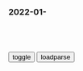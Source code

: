 ### 2022-01-　

```note
```

<table id="tbc" style="white-space:pre-wrap">
</table>
<button onclick="toggleb()">toggle</button>
<button onclick="loadparse()">loadparse</button>
<br>
<!-- 🌸<br>🍅-　-🍑<hr>🍀 -->
<pre>
<textarea rows="30" cols="100" style="display: none" id="tar">

（1080P+）《一战启示录》【全2集】_哔哩哔哩_bilibili
https://www.bilibili.com/video/BV1f44y1h7dj/

<font size="1" style="color:#DCDCDC">2022-04-30</font>

《世界战史》 20200117 启示录——凡尔登之战（上）_CCTV节目官网-CCTV-7_y视网(cctv.com)
https://tv.cctv.com/2020/01/17/VIDEEjlrtrbXwd5gCf9eRRHX200117.shtml

战斗仍在继续，直至无人生还。

<font size="1" style="color:#DCDCDC">2022-04-30</font>

【纪录片】【CCTV9】极限火力_哔哩哔哩_bilibili
https://www.bilibili.com/video/BV1DL411G7RU?p=4

我无法想像，有什么比拯救生命更让人有满足感和幸福感。

哈勃妻子自s身亡。

<font size="1" style="color:#DCDCDC">2022-04-30</font>

日本军国主义思想有多疯狂？看看这段视频，你就懂了
https://mbd.baidu.com/newspage/data/videolanding?nid=sv_5822873152978654383&sourceFrom=pc_feedlist

美军12513人死亡，日军死亡6万6千人，岛上居m死亡约14万人。其中有一部分居m被日军以捐躯报g的方式强迫自杀。

这就是自残啊。a龖龖囗

日本军国主义比德国法西斯主义更具有迷信狂热和封建色彩。a龖龖囗

在军国主义分子的蒙蔽鼓吹下，日本孩童从小就被灌输了战争侵略，杀戮征服的观念。许多日本家庭以参加侵略战争为荣。龖龖囗

因为我有三个儿子，死你一个没关系。接着她送给我一把刻有文字的匕首。
母亲的话让我多么高兴，我觉得母亲特别伟大，没有比这时更知道母亲的伟大了。龖龖囗

<font size="1" style="color:#DCDCDC">2022-05-25</font>

二战时期，戈培尔是如何为德国人洗脑的，看完让你不寒而栗！
https://mbd.baidu.com/newspage/data/videolanding?nid=sv_15792934543461780742&sourceFrom=pc_feedlist

戈培尔的第二招是控制舆l，当时德国很多报纸被停刊。
全g裁减了一千多种报刊，剩下的是些只会刊登纳粹口号的宣传单式的报纸。a龖龖囗

戈培尔说我们的宣传对象是普通老百x，故而宣传的论点须粗犷清晰和有力，rm大多数比我们想象的要蒙昧得多，宣传的本质就是简单和重复。a龖龖囗

戈培尔的第三招是为统一意志给mz洗脑，他洗脑的方式也很简单，就是撒谎。
戈培尔：群z对抽象的思想只有一知半解，所以他们的反应较多表现在情感领域，情感宣传需要摆脱科学和真相的束缚。a龖龖龖

戈培尔：如果犹太报以为用那些隐喻的威胁，就能吓倒我们，他们最好当心点，我们的耐心是有极限的。终究我们会让他们，闭上肮脏撒谎的犹太嘴巴。a龖龖囗

h濡05D
戈培尔的手段好熟悉啊！ 

　vhuan
没有祖g你什么都不是  —戈培尔

<font size="1" style="color:#DCDCDC">2022-05-16</font>

戈培尔在柏林体育馆煽动mz，发起全面战争，现场气氛极度狂热
https://mbd.baidu.com/newspage/data/videolanding?nid=sv_6345828361404756048&sourceFrom=pc_feedlist

宣传部长戈培尔负责动员全grm，调动全g资源，以达到他们的目的。

大家想要全面开战吗？
　想！
一场全面而激烈的超乎我们想象的战争？
　对！
同胞们，起来吧，让风暴就此展开。

他的组织能力很强，最重要的是他是忠实的纳粹d员。

数百万名外g或犹太平m将被围捕，并被迫工作到筋疲力尽，甚至活活累死。

想逃避征召的人都躲进了森林，并加入了抵抗运动。

<font size="1" style="color:#DCDCDC">2022-05-16</font>

苏联以土地换安全，竟遭芬兰拒绝，一气之下枪指芬兰！,军事,军事历史,好看视频
https://haokan.baidu.com/v?vid=10547714324249319737&sfrom=baidu-feed

你做准备是你自己的事，你不能干预别人，你不能影响别人的利益，但是苏联就违反了这个原则。

苏联达不到目的，
斯大林仗着自己胳膊粗力量大，开始诉诸武力解决了。

苏芬两g在1939年8月，曾经签订了互不侵犯条约。不过就在条约签订后三个月，11月28日苏联就以芬军在边境地区挑衅为由，单方面废除了约定，30日苏联对芬兰宣战。

芬兰军队顽强迎战，但在以强凌弱悬殊的力量对比下，最终寡不敌众。

但是苏联的这些胜利是建立在伤亡了100万军队的前提下得来的，这让希特勒看到了苏联军队战斗力的缺陷，从而为后来希特勒下决心进攻苏联带来了自信。

w是菲菜骄傲我是羔羊我幸福
还我河山，不然不配被我们支持

南g先生J4
以前还找理由，现在理由不用了

<font size="1" style="color:#DCDCDC">2022-03-11</font>

道光皇帝开创割地赔款先列，愧对先祖，下令死后灵位不入太庙,历史,中国历史,好看视频
https://haokan.baidu.com/v?vid=6105995038217394899&sfrom=baidu-feed

大清有祖训，凡失寸土者，不得入列祖灵位。

<font size="1" style="color:#DCDCDC">2022-03-10</font>

口述：相声界恶霸团伙！当时称霸一时，马三立都没逃过他们的手,综艺,鉴宝综艺,好看视频
https://haokan.baidu.com/v?vid=14087084611877216085&sfrom=baidu-feed

他也是一种癖好，他最大的幸福享受就是上台，观众乐了，他就乐了。

<font size="1" style="color:#DCDCDC">2022-03-09</font>

日本“活人鱼雷”，将活人塞入其中，操控鱼雷撞击舰船,军事,军事历史,好看视频
https://haokan.baidu.com/v?vid=6616495849022849865&sfrom=baidu-feed

<font size="1" style="color:#DCDCDC">2022-03-01</font>

罪行累累的石井四郎在战场上失利，却受到了嘉奖，背后发生了什么,文化历史,zg正史,好看视频
https://haokan.baidu.com/v?vid=7593925542688980789

<font size="1" style="color:#DCDCDC">2022-02-24</font>

战场上的失误，并没有影响石井四郎，立功受奖丨历史,历史,zg历史,好看视频
https://haokan.baidu.com/v?vid=14255552647841633833&sfrom=baidu-feed

石井四郎亲自指挥的这次偷袭行动的效果，却是被自己人验证出来的。

战场上的日军及伪满军队大面积爆发伤寒等烈性传染病，检验人员发现造成这次传染病流行的病原体，正是来自关东军防y部投撒的细菌。

战后根据关东军军医部统计，此役患烈性传染病的日军达1340人。
仅关东军防y部就死亡40余人。

战场上的失误，并没有影响石井四郎立功受奖。他在防y和给水方面的贡献受到赞扬，但对帮了倒忙的细菌战却只字未提。

东条英机表彰石井四郎。

日军士兵只要是喝了这种水都有可能生病，
在二战期间200万日军士兵在南太平洋因为疾病而死亡。

<font size="1" style="color:#DCDCDC">2022-02-23</font>

张作霖死后，远在东京的日本天皇为何大怒？原因令人惊讶,军事,军事历史,好看视频
https://haokan.baidu.com/v?vid=17963735198722893382&sfrom=baidu-feed

田中义一似乎低估了调查和处理这一事件的难度。二叶会成员几乎全部出动抗议用军法或司法程序处置河本，
他们以强硬的态度反对公开真相，要求终止调查。日本陆军形成了全体维护河本的阵势。

除此之外，田中所在的z友会同僚也反对将事件内幕公诸于世，认为会有损天皇的威信，陆军的尊严，还有gj的名誉。

<font size="1" style="color:#DCDCDC">2022-02-24</font>

外交b：反对溯y问题上谋求一人、一d、一g私利的z治操弄_腾讯新闻
https://new.qq.com/rain/a/20210702A07PGY00

<font size="1" style="color:#DCDCDC">2022-02-24</font>

希特勒心理极度扭曲，他惩罚别人没有目的，完全是看心情,历史,世界历史,好看视频
https://haokan.baidu.com/v?vid=3921208145720754265&sfrom=baidu-feed

希特勒惩罚女人没有其他原因，只是因为他们是女人。

德g军队在战场上屡屡获胜才是最重要的，他希望战争永远也不要停止，战争让他感到了自己存在的意义。除此之外，他的生命毫无价值可言。a龖龖龖

<font size="1" style="color:#DCDCDC">2022-02-23</font>

<details>
<summary></summary>

曾饱受质疑的szl，现荣获z科院先进工作者，今年能当选院士吗_腾讯新闻
https://new.qq.com/rain/a/20210119A0ALPL00

<font size="1" style="color:#DCDCDC">2022-02-23</font>

新g肺炎还在肆虐，szl昨天获大奖
<del>https://3g.163.com/news/article/G0I4T95G0534DFCC.html</del>

</details>

</textarea>
</pre>
<!-- 🍀<br>🍑-　-🍅<hr>🌸 -->

```tip
```

<script src="https://cdn.jsdelivr.net/npm/jquery@3.5.1/dist/jquery.min.js"></script>

<link rel="stylesheet" href="https://cdn.jsdelivr.net/gh/fancyapps/fancybox@3.5.7/dist/jquery.fancybox.min.css" />
<script src="https://cdn.jsdelivr.net/gh/fancyapps/fancybox@3.5.7/dist/jquery.fancybox.min.js"></script>

<script type="text/javascript">

var __urlRegex = /(\b(https?|ftp|file):\/\/[-A-Z0-9+&@#\/%?=~_|!:,.;]*[-A-Z0-9+&@#\/%=~_|])/ig;
var __imgRegex = /\.(?:jpe?g|gif|png|webp)$/i;

loadparse();

function parseURL($string){

    var exp = __urlRegex;
    return $string.replace(exp,function(match){
            __imgRegex.lastIndex=0;
            if(__imgRegex.test(match)){
                return '<a data-fancybox="gallery" href="' + match.replace("/p=700", "")
                 + '"><img src="' + match.replace("/p=700", "/p=160x200")+'" width="64"></a>';
            }
            else{
                return '<a href="' + match + '" target="_blank">' + match + '</a>';
            }
        }
    );
}

function loadparse() {
  tbc.innerHTML = parseURL(tar.value);
}

function toggleb() {
  var x = document.getElementById("tar");
  if (x.style.display === "none") {
    x.style.display = "";
  } else {
    x.style.display = "none";
  }
}

</script>
